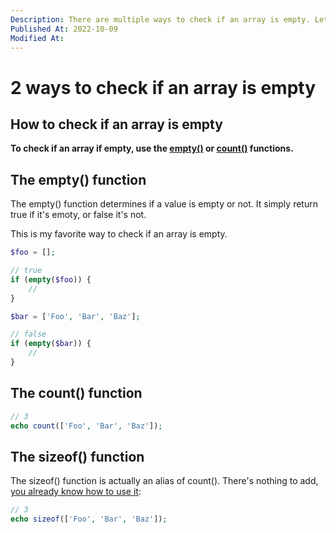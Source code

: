 ```yaml
---
Description: There are multiple ways to check if an array is empty. Let me tell you about each of them and why and when you should use them.
Published At: 2022-10-09
Modified At:
---
```


# 2 ways to check if an array is empty

## How to check if an array is empty

**To check if an array if empty, use the [empty()](https://www.php.net/empty) or [count()](https://www.php.net/count) functions.**

## The empty() function

The empty() function determines if a value is empty or not. It simply return true if it's emoty, or false it's not.

This is my favorite way to check if an array is empty.

```php
$foo = [];

// true
if (empty($foo)) {
    //
}

$bar = ['Foo', 'Bar', 'Baz'];

// false
if (empty($bar)) {
    //
}
```

## The count() function

```php
// 3    
echo count(['Foo', 'Bar', 'Baz']);
```

## The sizeof() function

The sizeof() function is actually an alias of count(). There's nothing to add, [you already know how to use it](#the-count-function):

```php
// 3    
echo sizeof(['Foo', 'Bar', 'Baz']);
```
